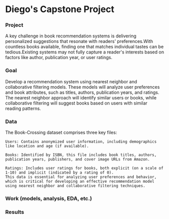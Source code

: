 # Diego's Capstone Project

### Project
A key challenge in book recommendation systems is delivering personalized suggestions that resonate with readers' preferences.With countless books available, finding one that matches individual tastes can be tedious.Existing systems may not fully capture a reader's interests based on factors like author, publication year, or user ratings.

### Goal
Develop a recommendation system using nearest neighbor and collaborative filtering models. These models will analyze user preferences and book attributes, such as titles, authors, publication years, and ratings. The nearest neighbor approach will identify similar users or books, while collaborative filtering will suggest books based on users with similar reading patterns.

### Data
The Book-Crossing dataset comprises three key files:

    Users: Contains anonymized user information, including demographics like location and age (if available).
    
    Books: Identified by ISBN, this file includes book titles, authors, publication years, publishers, and cover image URLs from Amazon.
    
    Ratings: Includes user ratings for books, both explicit (on a scale of 1-10) and implicit (indicated by a rating of 0).
    This data is essential for analyzing user preferences and behavior, which is critical for developing an effective recommendation model
    using nearest neighbor and collaborative filtering techniques.

### Work (models, analysis, EDA, etc.)


### Results

